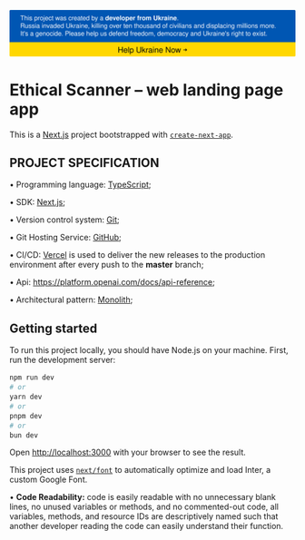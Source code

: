 [![Stand With Ukraine](https://raw.githubusercontent.com/vshymanskyy/StandWithUkraine/main/banner-direct-single.svg)](https://stand-with-ukraine.pp.ua)

# Ethical Scanner – web landing page app

This is a [Next.js](https://nextjs.org/) project bootstrapped with [`create-next-app`](https://github.com/vercel/next.js/tree/canary/packages/create-next-app).

## PROJECT SPECIFICATION

• Programming language: [TypeScript](https://www.typescriptlang.org);

• SDK: [Next.js](https://nextjs.org);

• Version control system: [Git](https://git-scm.com);

• Git Hosting Service: [GitHub](https://github.com);

• CI/CD: [Vercel](https://vercel.com/features/previews) is used to
deliver the new releases to the production environment after every push to the **master** branch;

• Api: https://platform.openai.com/docs/api-reference;

• Architectural pattern:
[Monolith](https://learn.microsoft.com/en-us/dotnet/architecture/modern-web-apps-azure/common-web-application-architectures#all-in-one-applications);

## Getting started
To run this project locally, you should have Node.js on your machine.
First, run the development server:

```bash
npm run dev
# or
yarn dev
# or
pnpm dev
# or
bun dev
```

Open [http://localhost:3000](http://localhost:3000) with your browser to see the result.

This project uses [`next/font`](https://nextjs.org/docs/basic-features/font-optimization) to automatically optimize and load Inter, a custom Google Font.

• **Code Readability:** code is easily readable with no unnecessary blank lines, no unused variables
or methods, and no commented-out code, all variables, methods, and resource IDs are descriptively
named such that another developer reading the code can easily understand their function.
